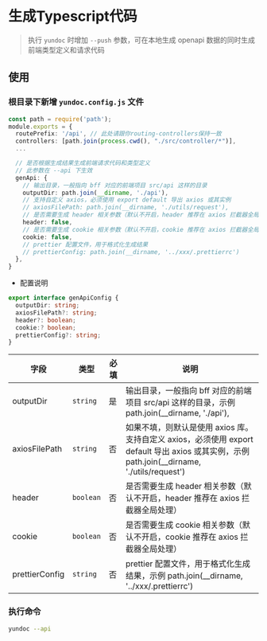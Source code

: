 # 生成Typescript代码

> 执行 `yundoc` 时增加 `--push` 参数，可在本地生成 openapi 数据的同时生成前端类型定义和请求代码

## 使用

### 根目录下新增 `yundoc.config.js` 文件

```ts filename="yundoc.config.js" {9-20}
const path = require('path');
module.exports = {
  routePrefix: '/api', // 此处请跟你routing-controllers保持一致
  controllers: [path.join(process.cwd(), "./src/controller/*")],
  ...

  // 是否根据生成结果生成前端请求代码和类型定义
  // 此参数在 --api 下生效
  genApi: {
    // 输出目录，一般指向 bff 对应的前端项目 src/api 这样的目录
    outputDir: path.join(__dirname, './api'),
    // 支持自定义 axios，必须使用 export default 导出 axios 或其实例
    // axiosFilePath: path.join(__dirname, './utils/request'),
    // 是否需要生成 header 相关参数（默认不开启，header 推荐在 axios 拦截器全局处理）
    header: false,
    // 是否需要生成 cookie 相关参数（默认不开启，cookie 推荐在 axios 拦截器全局处理） 
    cookie: false,
    // prettier 配置文件，用于格式化生成结果
    // prettierConfig: path.join(__dirname, '../xxx/.prettierrc')
  },
}

```

- 配置说明

```ts
export interface genApiConfig {
  outputDir: string;
  axiosFilePath?: string;
  header?: boolean;
  cookie:? boolean;
  prettierConfig?: string;
}
```

| 字段 | 类型 | 必填 |说明 |
| ------ | ------ |------ |------ |
| outputDir | `string` | 是 | 输出目录，一般指向 bff 对应的前端项目 src/api 这样的目录，示例 path.join(__dirname, './api'), |
| axiosFilePath | `string` | 否 | 如果不填，则默认是使用 axios 库。支持自定义 axios，必须使用 export default 导出 axios 或其实例，示例 path.join(__dirname, './utils/request') |
| header | `boolean` | 否 | 是否需要生成 header 相关参数（默认不开启，header 推荐在 axios 拦截器全局处理） |
| cookie | `boolean` | 否 | 是否需要生成 cookie 相关参数（默认不开启，cookie 推荐在 axios 拦截器全局处理）|
| prettierConfig | `string` | 否 | prettier 配置文件，用于格式化生成结果，示例 path.join(__dirname, '../xxx/.prettierrc') |

### 执行命令

```bash
yundoc --api
```
